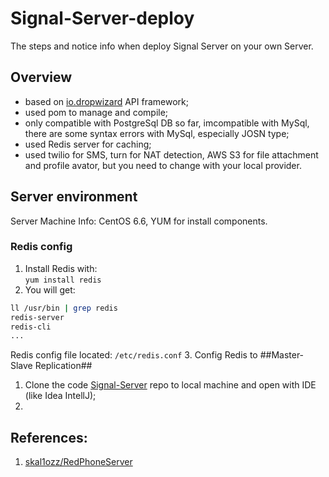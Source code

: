 # Signal-Server-deploy
The steps and notice info when deploy Signal Server on your own Server.


## Overview
  - based on [io.dropwizard](https://www.dropwizard.io/1.3.5/docs/) API framework;
  - used pom to manage and compile;
  - only compatible with PostgreSql DB so far, imcompatible with MySql, there are some syntax errors with MySql, especially JOSN type;
  - used Redis server for caching;
  - used twilio for SMS, turn for NAT detection, AWS S3 for file attachment and profile avator, but you need to change with your local provider.

## Server environment
  Server Machine Info: CentOS 6.6, YUM for install components.
  ### Redis config
  1. Install Redis with: <br />
  ```yum install redis``` <br />
  2. You will get: <br />
  ```bash
  ll /usr/bin | grep redis
  redis-server
  redis-cli
  ...
  ``` 
  Redis config file located: ```/etc/redis.conf```
  3. Config Redis to ##Master-Slave Replication## 
  
  
  
  1. Clone the code [Signal-Server](https://github.com/signalapp/Signal-Server) repo to local machine and open with IDE (like Idea IntellJ);
  2. 
  
  
  
  
  
## References:
1. [skal1ozz/RedPhoneServer](https://github.com/skal1ozz/RedPhoneServer)
